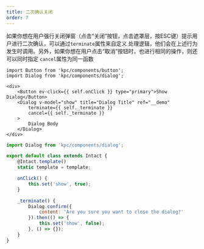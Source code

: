 ```yaml
---
title: 二次确认关闭 
order: 7
---
```


如果你想在用户强行关闭弹窗（点击“关闭”按钮，点击遮罩层，按ESC键）提示用户进行二次确认，可以通过`terminate`属性来自定义
处理逻辑，他们会在上述行为发生时调用。另外，如果你想在用户点击“取消”按钮时，也进行相同的操作，则还可以同时指定
`cancel`属性为同一函数

```vdt
import Button from 'kpc/components/button';
import Dialog from 'kpc/components/dialog';

<div>
    <Button ev-click={{ self.onClick }} type="primary">Show Dialog</Button>
    <Dialog v-model="show" title="Dialog Title" ref="__demo"
        terminate={{ self._terminate }}
        cancel={{ self._terminate }}
    >
        Dialog Body 
    </Dialog>
</div>
```

```js
import Dialog from 'kpc/components/dialog';

export default class extends Intact {
    @Intact.template()
    static template = template;

    onClick() {
        this.set('show', true);
    }

    _terminate() {
        Dialog.confirm({
            content: 'Are you sure you want to close the dialog?'
        }).then(() => {
            this.set('show', false);
        }, () => {});
    }
}
```
